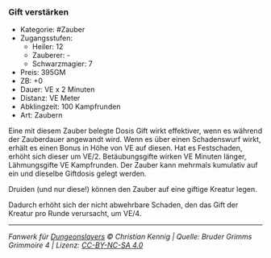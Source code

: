 ### Gift verstärken

- Kategorie: #Zauber
- Zugangsstufen:
  - Heiler: 12
  - Zauberer: -
  - Schwarzmagier: 7
- Preis: 395GM
- ZB: +0
- Dauer: VE x 2 Minuten
- Distanz: VE Meter
- Abklingzeit: 100 Kampfrunden
- Art: Zaubern



Eine mit diesem Zauber belegte Dosis Gift wirkt effektiver, wenn es während der Zauberdauer angewandt wird. Wenn es über einen Schadenswurf wirkt, erhält es einen Bonus in Höhe von VE auf diesen. Hat es Festschaden, erhöht sich dieser um VE/2. Betäubungsgifte wirken VE Minuten länger, Lähmungsgifte VE Kampfrunden. Der Zauber kann mehrmals kumulativ auf ein und dieselbe Giftdosis gelegt werden.

Druiden (und nur diese!) können den Zauber auf eine giftige Kreatur legen.

Dadurch erhöht sich der nicht abwehrbare Schaden, den das Gift der Kreatur pro Runde verursacht, um VE/4.

---

_Fanwerk für [Dungeonslayers](https://www.dungeonslayers.net/) © Christian Kennig | Quelle: Bruder Grimms Grimmoire 4 | Lizenz: [CC-BY-NC-SA 4.0](https://creativecommons.org/licenses/by-nc-sa/4.0/deed.de)_
